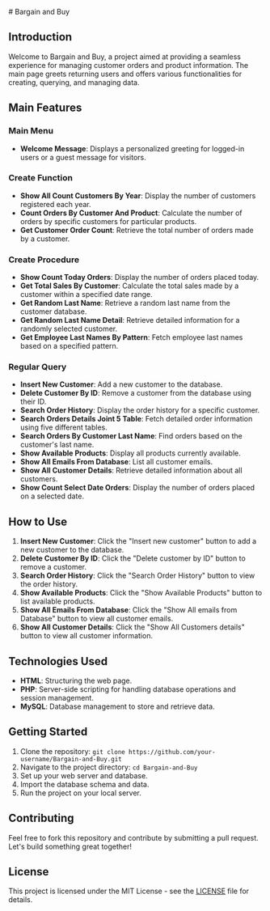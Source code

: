 \# Bargain and Buy

## Introduction
Welcome to Bargain and Buy, a project aimed at providing a seamless experience for managing customer orders and product information. The main page greets returning users and offers various functionalities for creating, querying, and managing data.

## Main Features
### Main Menu
- **Welcome Message**: Displays a personalized greeting for logged-in users or a guest message for visitors.

### Create Function
- **Show All Count Customers By Year**: Display the number of customers registered each year.
- **Count Orders By Customer And Product**: Calculate the number of orders by specific customers for particular products.
- **Get Customer Order Count**: Retrieve the total number of orders made by a customer.

### Create Procedure
- **Show Count Today Orders**: Display the number of orders placed today.
- **Get Total Sales By Customer**: Calculate the total sales made by a customer within a specified date range.
- **Get Random Last Name**: Retrieve a random last name from the customer database.
- **Get Random Last Name Detail**: Retrieve detailed information for a randomly selected customer.
- **Get Employee Last Names By Pattern**: Fetch employee last names based on a specified pattern.

### Regular Query
- **Insert New Customer**: Add a new customer to the database.
- **Delete Customer By ID**: Remove a customer from the database using their ID.
- **Search Order History**: Display the order history for a specific customer.
- **Search Orders Details Joint 5 Table**: Fetch detailed order information using five different tables.
- **Search Orders By Customer Last Name**: Find orders based on the customer's last name.
- **Show Available Products**: Display all products currently available.
- **Show All Emails From Database**: List all customer emails.
- **Show All Customer Details**: Retrieve detailed information about all customers.
- **Show Count Select Date Orders**: Display the number of orders placed on a selected date.

## How to Use
1. **Insert New Customer**: Click the "Insert new customer" button to add a new customer to the database.
2. **Delete Customer By ID**: Click the "Delete customer by ID" button to remove a customer.
3. **Search Order History**: Click the "Search Order History" button to view the order history.
4. **Show Available Products**: Click the "Show Available Products" button to list available products.
5. **Show All Emails From Database**: Click the "Show All emails from Database" button to view all customer emails.
6. **Show All Customer Details**: Click the "Show All Customers details" button to view all customer information.

## Technologies Used
- **HTML**: Structuring the web page.
- **PHP**: Server-side scripting for handling database operations and session management.
- **MySQL**: Database management to store and retrieve data.

## Getting Started
1. Clone the repository: `git clone https://github.com/your-username/Bargain-and-Buy.git`
2. Navigate to the project directory: `cd Bargain-and-Buy`
3. Set up your web server and database.
4. Import the database schema and data.
5. Run the project on your local server.

## Contributing
Feel free to fork this repository and contribute by submitting a pull request. Let's build something great together!

## License
This project is licensed under the MIT License - see the [LICENSE](LICENSE) file for details.
